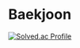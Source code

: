 # Baekjoon

[![Solved.ac Profile](http://mazassumnida.wtf/api/generate_badge?boj=qqa108)](https://solved.ac/qqa108)
